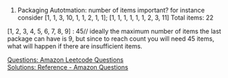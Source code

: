 1. Packaging Autotmation: number of items important? for instance consider [1, 1, 3, 10, 1, 1, 2, 1, 1];
[1, 1, 1, 1, 1, 1, 2, 3, 11]
Total items: 22

[1, 2, 3, 4, 5, 6, 7, 8, 9]  : 45// ideally the maximum number of items the last package can have is 9, but since to reach count you will need 45 items, what will happen if there are insufficient items.

[Questions: Amazon Leetcode Questions](https://leetcode.com/discuss/interview-question/344650/Amazon-Online-Assessment-Questions) <br/>
[Solutions: Reference - Amazon Questions](https://docs.google.com/document/d/1Wvsz24KQ92mTYCW34FRFasKWCHi0XXla2JTh8EDtVNo/edit#)
